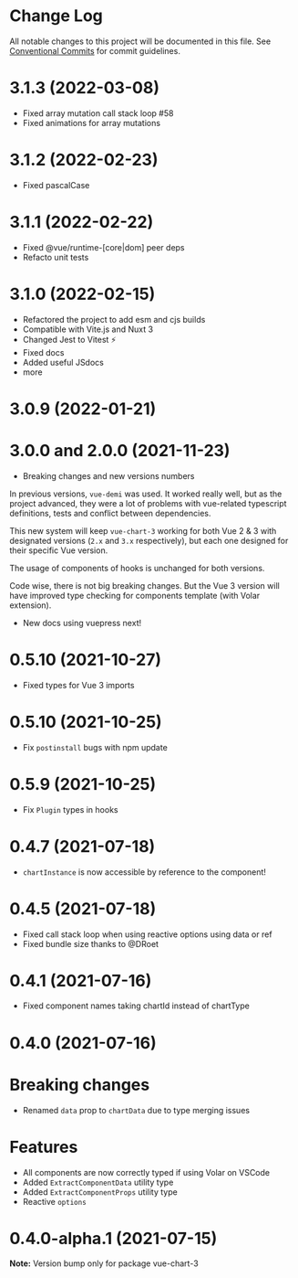 # Change Log

All notable changes to this project will be documented in this file.
See [Conventional Commits](https://conventionalcommits.org) for commit guidelines.

# 3.1.3 (2022-03-08)

- Fixed array mutation call stack loop #58
- Fixed animations for array mutations

# 3.1.2 (2022-02-23)

- Fixed pascalCase

# 3.1.1 (2022-02-22)

- Fixed @vue/runtime-[core|dom] peer deps
- Refacto unit tests

# 3.1.0 (2022-02-15)

- Refactored the project to add esm and cjs builds
- Compatible with Vite.js and Nuxt 3
- Changed Jest to Vitest ⚡️
- Fixed docs
- Added useful JSdocs
- more

# 3.0.9 (2022-01-21)

# 3.0.0 and 2.0.0 (2021-11-23)

- Breaking changes and new versions numbers

In previous versions, `vue-demi` was used. It worked really well, but as the project advanced, they were a lot of problems with vue-related typescript definitions, tests and conflict between dependencies.

This new system will keep `vue-chart-3` working for both Vue 2 & 3 with designated versions (`2.x` and `3.x` respectively), but each one designed for their specific Vue version.

The usage of components of hooks is unchanged for both versions.

Code wise, there is not big breaking changes. But the Vue 3 version will have improved type checking for components template (with Volar extension).

- New docs using vuepress next!

# 0.5.10 (2021-10-27)

- Fixed types for Vue 3 imports

# 0.5.10 (2021-10-25)

- Fix `postinstall` bugs with npm update

# 0.5.9 (2021-10-25)

- Fix `Plugin` types in hooks

# 0.4.7 (2021-07-18)

- `chartInstance` is now accessible by reference to the component!

# 0.4.5 (2021-07-18)

- Fixed call stack loop when using reactive options using data or ref
- Fixed bundle size thanks to @DRoet

# 0.4.1 (2021-07-16)

- Fixed component names taking chartId instead of chartType

# 0.4.0 (2021-07-16)

# Breaking changes

- Renamed `data` prop to `chartData` due to type merging issues

# Features

- All components are now correctly typed if using Volar on VSCode
- Added `ExtractComponentData` utility type
- Added `ExtractComponentProps` utility type
- Reactive `options`

# 0.4.0-alpha.1 (2021-07-15)

**Note:** Version bump only for package vue-chart-3
